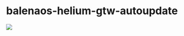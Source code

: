 # balenaos-helium-gtw-autoupdate
[![](https://www.balena.io/deploy.png)](https://dashboard.balena-cloud.com/deploy?repoUrl=https://github.com/PastaGringo/balenaos-helium-gtw-autoupdate)

